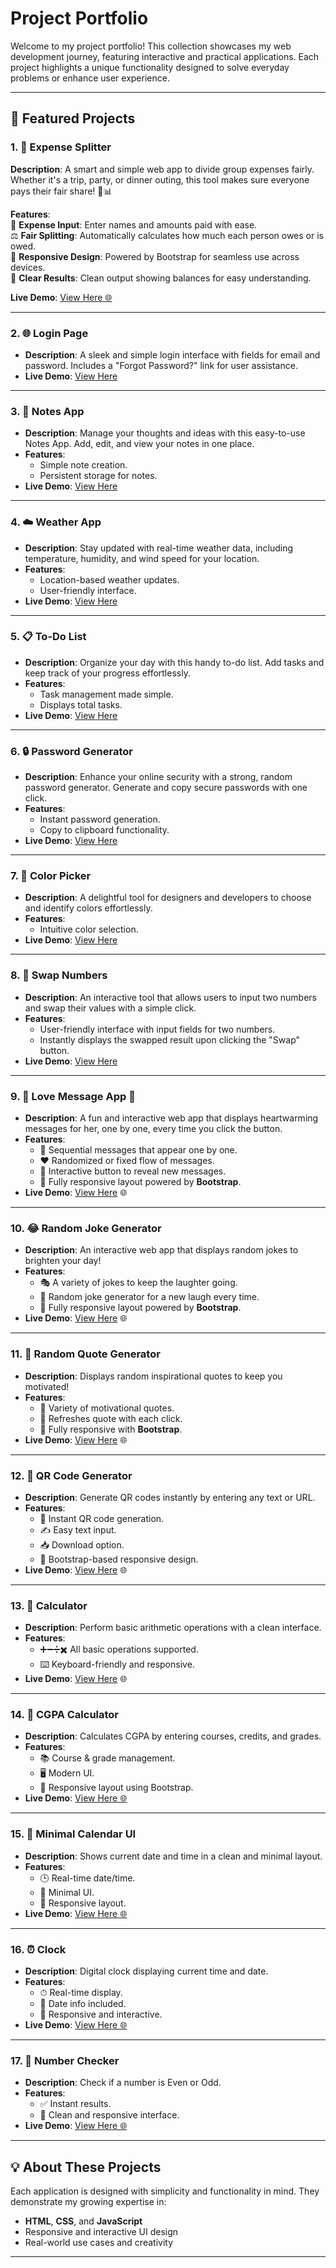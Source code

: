 # Project Portfolio

Welcome to my project portfolio! This collection showcases my web development journey, featuring interactive and practical applications. Each project highlights a unique functionality designed to solve everyday problems or enhance user experience.

---

## 🚀 Featured Projects

### 1. 💸 **Expense Splitter**  
**Description**: A smart and simple web app to divide group expenses fairly. Whether it's a trip, party, or dinner outing, this tool makes sure everyone pays their fair share! 🤝📊  

**Features**:  
🧾 **Expense Input**: Enter names and amounts paid with ease.  
⚖️ **Fair Splitting**: Automatically calculates how much each person owes or is owed.  
📱 **Responsive Design**: Powered by Bootstrap for seamless use across devices.  
🎯 **Clear Results**: Clean output showing balances for easy understanding.  

**Live Demo**: [View Here 🌐](https://gulzaralice1.github.io/Expense-Splitter/)

---

### 2. **🌐 Login Page**  
- **Description**: A sleek and simple login interface with fields for email and password. Includes a "Forgot Password?" link for user assistance.  
- **Live Demo**: [View Here](https://gulzaralice1.github.io/login/)

---

### 3. **📝 Notes App**  
- **Description**: Manage your thoughts and ideas with this easy-to-use Notes App. Add, edit, and view your notes in one place.  
- **Features**:  
  - Simple note creation.  
  - Persistent storage for notes.  
- **Live Demo**: [View Here](https://gulzaralice1.github.io/NotesApp/)

---

### 4. **☁️ Weather App**  
- **Description**: Stay updated with real-time weather data, including temperature, humidity, and wind speed for your location.  
- **Features**:  
  - Location-based weather updates.  
  - User-friendly interface.  
- **Live Demo**: [View Here](https://gulzaralice1.github.io/Weather-app/)

---

### 5. **📋 To-Do List**  
- **Description**: Organize your day with this handy to-do list. Add tasks and keep track of your progress effortlessly.  
- **Features**:  
  - Task management made simple.  
  - Displays total tasks.  
- **Live Demo**: [View Here](https://gulzaralice1.github.io/ToDo-List/)

---

### 6. **🔒 Password Generator**  
- **Description**: Enhance your online security with a strong, random password generator. Generate and copy secure passwords with one click.  
- **Features**:  
  - Instant password generation.  
  - Copy to clipboard functionality.  
- **Live Demo**: [View Here](https://gulzaralice1.github.io/Password_Generator/)

---

### 7. **🎨 Color Picker**  
- **Description**: A delightful tool for designers and developers to choose and identify colors effortlessly.  
- **Features**:  
  - Intuitive color selection.  
- **Live Demo**: [View Here](https://gulzaralice1.github.io/color-picker/)

---

### 8. **🔄 Swap Numbers**  
- **Description**: An interactive tool that allows users to input two numbers and swap their values with a simple click.  
- **Features**:  
  - User-friendly interface with input fields for two numbers.  
  - Instantly displays the swapped result upon clicking the "Swap" button.  
- **Live Demo**: [View Here](https://gulzaralice1.github.io/Swap/)

---

### 9. **💖 Love Message App 💌**  
- **Description**: A fun and interactive web app that displays heartwarming messages for her, one by one, every time you click the button.  
- **Features**:  
  - 💬 Sequential messages that appear one by one.  
  - ❤️ Randomized or fixed flow of messages.  
  - 🎉 Interactive button to reveal new messages.  
  - 📱 Fully responsive layout powered by **Bootstrap**.  
- **Live Demo**: [View Here](https://gulzaralice1.github.io/love-message-app/) 🌐

---

### 10. **😂 Random Joke Generator**  
- **Description**: An interactive web app that displays random jokes to brighten your day!  
- **Features**:  
  - 🎭 A variety of jokes to keep the laughter going.  
  - 🤖 Random joke generator for a new laugh every time.  
  - 📱 Fully responsive layout powered by **Bootstrap**.  
- **Live Demo**: [View Here](https://gulzaralice1.github.io/Random_Joke/) 🌐

---

### 11. **📜 Random Quote Generator**  
- **Description**: Displays random inspirational quotes to keep you motivated!  
- **Features**:  
  - 📝 Variety of motivational quotes.  
  - 🔄 Refreshes quote with each click.  
  - 📱 Fully responsive with **Bootstrap**.  
- **Live Demo**: [View Here](https://gulzaralice1.github.io/Quota/) 🌐

---

### 12. **📱 QR Code Generator**  
- **Description**: Generate QR codes instantly by entering any text or URL.  
- **Features**:  
  - 🔹 Instant QR code generation.  
  - ✍️ Easy text input.  
  - 📥 Download option.  
  - 📱 Bootstrap-based responsive design.  
- **Live Demo**: [View Here](https://gulzaralice1.github.io/QR-Code-Generator/) 🌐    

---

### 13. **🧮 Calculator**  
- **Description**: Perform basic arithmetic operations with a clean interface.  
- **Features**:  
  - ➕➖➗✖️ All basic operations supported.  
  - ⌨️ Keyboard-friendly and responsive.  
- **Live Demo**: [View Here](https://gulzaralice1.github.io/Calculator/) 🌐

---

### 14. **🧮 CGPA Calculator**  
- **Description**: Calculates CGPA by entering courses, credits, and grades.  
- **Features**:  
  - 📚 Course & grade management.  
  - 🖥️ Modern UI.  
  - 📱 Responsive layout using Bootstrap.  
- **Live Demo**: [View Here 🌐](https://gulzaralice1.github.io/CGPA-Calculator/)  

---

### 15. **📆 Minimal Calendar UI**  
- **Description**: Shows current date and time in a clean and minimal layout.  
- **Features**:  
  - 🕒 Real-time date/time.  
  - 🎨 Minimal UI.  
  - 📱 Responsive layout.  
- **Live Demo**: [View Here 🌐](https://gulzaralice1.github.io/calendar/)

---

### 16. **⏰ Clock**  
- **Description**: Digital clock displaying current time and date.  
- **Features**:  
  - ⏱ Real-time display.  
  - 📆 Date info included.  
  - 📱 Responsive and interactive.  
- **Live Demo**: [View Here 🌐](https://gulzaralice1.github.io/Clock/)

---

### 17. **🔢 Number Checker**  
- **Description**: Check if a number is Even or Odd.  
- **Features**:  
  - ✅ Instant results.  
  - 📱 Clean and responsive interface.  
- **Live Demo**: [View Here 🌐](https://gulzaralice1.github.io/Number-Checker/)

---

## 💡 About These Projects
Each application is designed with simplicity and functionality in mind. They demonstrate my growing expertise in:
- **HTML**, **CSS**, and **JavaScript**
- Responsive and interactive UI design
- Real-world use cases and creativity

---
